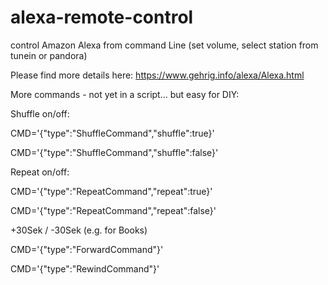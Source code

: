 # alexa-remote-control
control Amazon Alexa from command Line (set volume, select station from tunein or pandora) 

Please find more details here: https://www.gehrig.info/alexa/Alexa.html



More commands - not yet in a script... but easy for DIY:

Shuffle on/off:

CMD='{"type":"ShuffleCommand","shuffle":true}'

CMD='{"type":"ShuffleCommand","shuffle":false}'

Repeat on/off:

CMD='{"type":"RepeatCommand","repeat":true}'

CMD='{"type":"RepeatCommand","repeat":false}'

+30Sek / -30Sek (e.g. for Books)

CMD='{"type":"ForwardCommand"}'

CMD='{"type":"RewindCommand"}'
